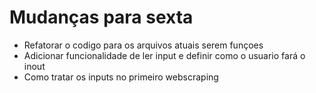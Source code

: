 # Mudanças para sexta
- Refatorar o codigo para os arquivos atuais serem funçoes
- Adicionar funcionalidade de ler input e definir como o usuario fará o inout
- Como tratar os inputs no primeiro webscraping
